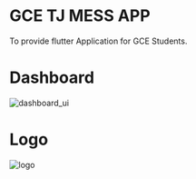 # GCE TJ MESS APP
 To provide flutter Application for GCE Students.

# Dashboard
![dashboard_ui](https://user-images.githubusercontent.com/64409033/99237015-eff67080-281d-11eb-8fcc-a713e544b759.jpg)

# Logo 
![logo](https://user-images.githubusercontent.com/63723301/99237025-f4228e00-281d-11eb-8d7e-feaf4f516308.png)
